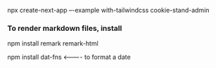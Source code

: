 npx create-next-app –-example with-tailwindcss cookie-stand-admin

### To render markdown files, install
npm install remark remark-html

npm install dat-fns <---- to format a date
